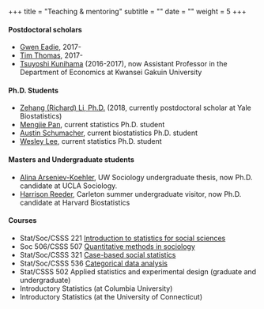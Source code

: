 +++
title = "Teaching & mentoring"
subtitle = ""
date = ""
weight = 5
+++
#### Postdoctoral scholars
+ [Gwen Eadie](https://www.physics.mcmaster.ca/~eadiegm/cover.html), 2017-
+ [Tim Thomas](https://timathomas.github.io/), 2017-
+ [Tsuyoshi Kunihama](https://sites.google.com/site/tsuyoshikunihama/) (2016-2017), now Assistant Professor in the Department of Economics at Kwansei Gakuin University

#### Ph.D. Students
+ [Zehang (Richard) Li, Ph.D.](http://zehangli.com/) (2018, currently postdoctoral scholar at Yale Biostatistics)
+ [Mengjie Pan](https://www.stat.washington.edu/~mpan1/), current statistics Ph.D. student
+ [Austin Schumacher](http://students.washington.edu/aeschuma/), current biostatistics Ph.D. student
+ [Wesley Lee](https://www.stat.washington.edu/people/wtlee/), current statistics Ph.D. student


#### Masters and Undergraduate students
+ [Alina Arseniev-Koehler](https://soc.ucla.edu/grads/alina-arseniev-koehler), UW Sociology undergraduate thesis, now Ph.D. candidate at UCLA Sociology.
+ [Harrison Reeder](https://www.hsph.harvard.edu/biostatistics/tag/harrison-reeder/), Carleton summer undergraduate visitor, now Ph.D. candidate at Harvard Biostatistics


#### Courses
+ Stat/Soc/CSSS 221 [Introduction to statistics for social sciences](https://docs.google.com/document/d/1wLRowIehGM1w-i4l4qaMerYgEhL0wpS__r_fbvwHeww/edit?usp=sharing)
+ Soc 506/CSSS 507 [Quantitative methods in sociology](http://www.stat.washington.edu/~tylermc/soc506sp15/schedule_2015.htm)
+ Stat/Soc/CSSS 321 [Case-based social statistics](http://www.stat.washington.edu/~tylermc/syllabus_321aut13.pdf)
+ Stat/Soc/CSSS 536 [Categorical data analysis](http://www.stat.washington.edu/~tylermc/syllabus_536_f13.pdf)
+ Stat/CSSS 502 Applied statistics and experimental design (graduate and undergraduate) 
+ Introductory Statistics (at Columbia University)
+ Introductory Statistics (at the University of Connecticut)